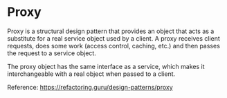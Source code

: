 # Proxy

Proxy is a structural design pattern that provides an object that acts as a substitute for a real service object used by
a client. A proxy receives client requests, does some work (access control, caching, etc.) and then passes the request
to a service object.

The proxy object has the same interface as a service, which makes it interchangeable with a real object when passed to a
client.

Reference: https://refactoring.guru/design-patterns/proxy